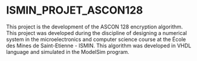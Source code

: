 # ISMIN_PROJET_ASCON128
This project is the development of the ASCON 128 encryption algorithm. This project was developed during the discipline of designing a numerical system in the microelectronics and computer science course at the École des Mines de Saint-Etienne - ISMIN. This algorithm was developed in VHDL language and simulated in the ModelSim program.
